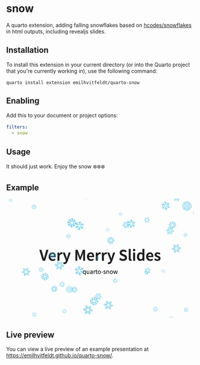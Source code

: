 # snow

A quarto extension, adding falling snowflakes based on [hcodes/snowflakes](https://github.com/hcodes/snowflakes/) in html outputs, including revealjs slides.

## Installation

To install this extension in your current directory (or into the Quarto project that you're currently working in), use the following command:

``` shell
quarto install extension emilhvitfeldt/quarto-snow
```

## Enabling

Add this to your document or project options:

``` yaml
filters:
  - snow
```

## Usage

It should just work. Enjoy the snow ❄️❄️❄️

## Example

![](example.gif)

## Live preview

You can view a live preview of an example presentation at <https://emilhvitfeldt.github.io/quarto-snow/>.
